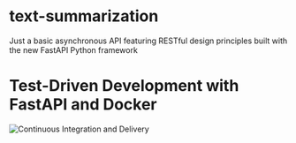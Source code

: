 # text-summarization
Just a basic asynchronous API featuring RESTful design principles built with the new FastAPI Python framework

# Test-Driven Development with FastAPI and Docker

![Continuous Integration and Delivery](https://github.com/YOUR_GITHUB_NAMESPACE/fastapi-tdd-docker/workflows/Continuous%20Integration%20and%20Delivery/badge.svg?branch=master)
